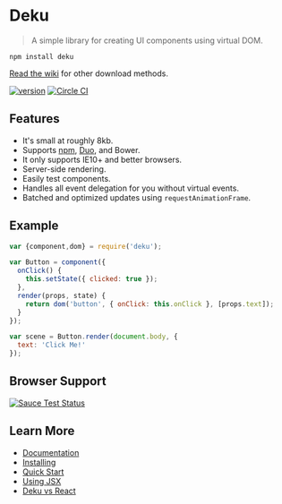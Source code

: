 # Deku

> A simple library for creating UI components using virtual DOM.

```
npm install deku
``` 

[Read the wiki](https://github.com/segmentio/deku/wiki/Installing) for other download methods.

[![version](https://img.shields.io/npm/v/deku.svg?style=flat-square)](https://www.npmjs.com/package/deku) [![Circle CI](https://img.shields.io/circleci/project/BrightFlair/PHP.Gt.svg?style=flat-square)](https://circleci.com/gh/segmentio/deku)

## Features

* It's small at roughly 8kb. 
* Supports [npm](https://www.npmjs.com/package/deku), [Duo](https://github.com/duojs/duo), and Bower.
* It only supports IE10+ and better browsers.
* Server-side rendering.
* Easily test components.
* Handles all event delegation for you without virtual events.
* Batched and optimized updates using `requestAnimationFrame`.

## Example

```js
var {component,dom} = require('deku');

var Button = component({
  onClick() {
    this.setState({ clicked: true });
  },
  render(props, state) {
    return dom('button', { onClick: this.onClick }, [props.text]);
  }
});

var scene = Button.render(document.body, {
  text: 'Click Me!'
});
```

## Browser Support

[![Sauce Test Status](https://saucelabs.com/browser-matrix/deku.svg)](https://saucelabs.com/u/deku)

## Learn More

* [Documentation](https://github.com/segmentio/deku/wiki)
* [Installing](https://github.com/segmentio/deku/wiki/Installing)
* [Quick Start](https://github.com/segmentio/deku/wiki/Quick-Start)
* [Using JSX](https://github.com/segmentio/deku/wiki/Using-JSX)
* [Deku vs React](https://github.com/segmentio/deku/wiki/Deku-vs-React)

